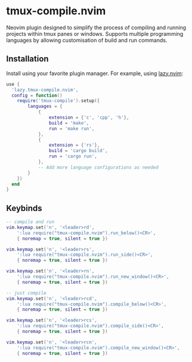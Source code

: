 # tmux-compile.nvim

Neovim plugin designed to simplify the process of compiling and running projects
within tmux panes or windows. Supports multiple programming languages by
allowing customisation of build and run commands.


## Installation

Install using your favorite plugin manager. For example, using
[lazy.nvim](https://github.com/folke/lazy.nvim):
```lua
use {
  'lazy.tmux-compile.nvim',
  config = function()
    require('tmux-compile').setup({
        languages = {
            {
                extension = {'c', 'cpp', 'h'},
                build = 'make',
                run = 'make run',
            },
            {
                extension = {'rs'},
                build = 'cargo build',
                run = 'cargo run',
            },
            -- Add more language configurations as needed
        }
    })
  end
}
```

## Keybinds

```lua
-- compile and run
vim.keymap.set('n', '<leader>rd',
    ':lua require("tmux-compile.nvim").run_below()<CR>',
    { noremap = true, silent = true })

vim.keymap.set('n', '<leader>rs',
    ':lua require("tmux-compile.nvim").run_side()<CR>',
    { noremap = true, silent = true })

vim.keymap.set('n', '<leader>rn',
    ':lua require("tmux-compile.nvim").run_new_window()<CR>',
    { noremap = true, silent = true })

-- just compile 
vim.keymap.set('n', '<leader>rcd',
    ':lua require("tmux-compile.nvim").compile_below()<CR>',
    { noremap = true, silent = true })

vim.keymap.set('n', '<leader>rcs',
    ':lua require("tmux-compile.nvim").compile_side()<CR>',
    { noremap = true, silent = true })

vim.keymap.set('n', '<leader>rcn',
    ':lua require("tmux-compile.nvim").compile_new_window()<CR>',
    { noremap = true, silent = true })
```
